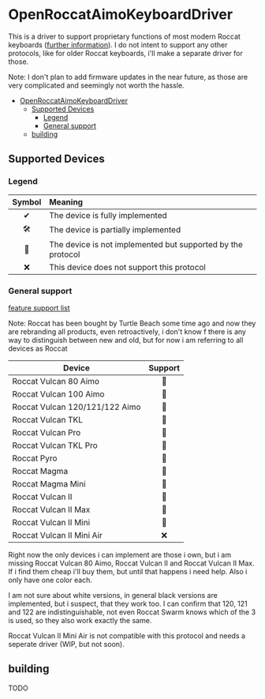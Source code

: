 # OpenRoccatAimoKeyboardDriver

This is a driver to support proprietary functions of most modern Roccat keyboards ([further information](#general-support)). I do not intent to support any other protocols, like for older Roccat keyboards, i'll make a separate driver for those.  
  
Note: I don't plan to add firmware updates in the near future, as those are very complicated and seemingly not worth the hassle.

- [OpenRoccatAimoKeyboardDriver](#openroccataimokeyboarddriver)
	- [Supported Devices](#supported-devices)
		- [Legend](#legend)
		- [General support](#general-support)
	- [building](#building)

## Supported Devices

### Legend

| Symbol | Meaning                                                     |
| :----: | :---------------------------------------------------------- |
|   ✔    | The device is fully implemented                             |
|   🛠    | The device is partially implemented                         |
|   🚧    | The device is not implemented but supported by the protocol |
|   ❌    | This device does not support this protocol                  |

### General support

[feature support list](supported_devices.md)

Note: Roccat has been bought by Turtle Beach some time ago and now they are rebranding all products, even retroactively, i don't know f there is any way to distinguish between new and old, but for now i am referring to all devices as Roccat

| Device                         | Support |
| ------------------------------ | :-----: |
| Roccat Vulcan 80 Aimo          |    🚧    |
| Roccat Vulcan 100 Aimo         |    🚧    |
| Roccat Vulcan 120/121/122 Aimo |    🚧    |
| Roccat Vulcan TKL              |    🚧    |
| Roccat Vulcan Pro              |    🚧    |
| Roccat Vulcan TKL Pro          |    🚧    |
| Roccat Pyro                    |    🚧    |
| Roccat Magma                   |    🚧    |
| Roccat Magma Mini              |    🚧    |
| Roccat Vulcan II               |    🚧    |
| Roccat Vulcan II Max           |    🚧    |
| Roccat Vulcan II Mini          |    🚧    |
| Roccat Vulcan II Mini Air      |    ❌    |

Right now the only devices i can implement are those i own, but i am missing Roccat Vulcan 80 Aimo, Roccat Vulcan II and Roccat Vulcan II Max.  If i find them cheap i'll buy them, but until that happens i need help. Also i only have one color each.

I am not sure about white versions, in general black versions are implemented, but i suspect, that they work too. I can confirm that 120, 121 and 122 are indistinguishable, not even Roccat Swarm knows which of the 3 is used, so they also work exactly the same.  
  
Roccat Vulcan II Mini Air is not compatible with this protocol and needs a seperate driver (WIP, but not soon).

## building

TODO